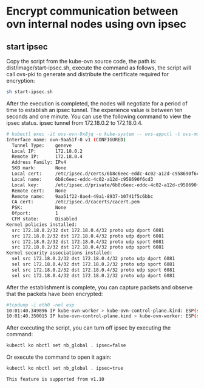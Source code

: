 # Encrypt communication between ovn internal nodes using ovn ipsec

## start ipsec

Copy the script from the kube-ovn source code, the path is: dist/image/start-ipsec.sh, execute the command as follows, the script will call ovs-pki to generate and distribute the certificate required for encryption:

```bash
sh start-ipsec.sh
```

After the execution is completed, the nodes will negotiate for a period of time to establish an ipsec tunnel. The experience value is between ten seconds and one minute. You can use the following command to view the ipsec status. ipsec tunnel from 172.18.0.2 to 172.18.0.4.

```bash
# kubectl exec -it ovs-ovn-9x8jq -n kube-system -- ovs-appctl -t ovs-monitor-ipsec tunnels/show
Interface name: ovn-9aa51f-0 v1 (CONFIGURED)
  Tunnel Type:    geneve
  Local IP:       172.18.0.2
  Remote IP:      172.18.0.4
  Address Family: IPv4
  SKB mark:       None
  Local cert:     /etc/ipsec.d/certs/6b8c6eec-eddc-4c02-a12d-c958690f6cd3-cert.pem
  Local name:     6b8c6eec-eddc-4c02-a12d-c958690f6cd3
  Local key:      /etc/ipsec.d/private/6b8c6eec-eddc-4c02-a12d-c958690f6cd3-privkey.pem
  Remote cert:    None
  Remote name:    9aa51f22-8ae4-49a1-8937-b0741f5c6bbc
  CA cert:        /etc/ipsec.d/cacerts/cacert.pem
  PSK:            None
  Ofport:         1
  CFM state:      Disabled
Kernel policies installed:
  src 172.18.0.2/32 dst 172.18.0.4/32 proto udp dport 6081
  src 172.18.0.2/32 dst 172.18.0.4/32 proto udp dport 6081
  src 172.18.0.2/32 dst 172.18.0.4/32 proto udp sport 6081
  src 172.18.0.2/32 dst 172.18.0.4/32 proto udp sport 6081
Kernel security associations installed:
  sel src 172.18.0.2/32 dst 172.18.0.4/32 proto udp dport 6081
  sel src 172.18.0.4/32 dst 172.18.0.2/32 proto udp sport 6081
  sel src 172.18.0.2/32 dst 172.18.0.4/32 proto udp sport 6081
  sel src 172.18.0.4/32 dst 172.18.0.2/32 proto udp dport 6081
```

After the establishment is complete, you can capture packets and observe that the packets have been encrypted:

```bash
#tcpdump -i eth0 -nel esp
10:01:40.349896 IP kube-ovn-worker > kube-ovn-control-plane.kind: ESP(spi=0xcc91322a,seq=0x13d0), length 156
10:01:40.350015 IP kube-ovn-control-plane.kind > kube-ovn-worker: ESP(spi=0xc8df4221,seq=0x1d37), length 156
```

After executing the script, you can turn off ipsec by executing the command:

```bash
kubectl ko nbctl set nb_global . ipsec=false
```

Or execute the command to open it again:

```bash
kubectl ko nbctl set nb_global . ipsec=true

This feature is supported from v1.10
